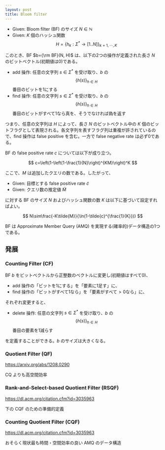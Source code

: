 ```yaml
---
layout: post
title: Bloom filter
---
```


* Given: Bloom filter (BF) のサイズ $N\in\mathbb{N}$
* Given: $K$ 個のハッシュ関数 $$H=\{h_k:\Sigma^*\rightarrow[1..N]\}_{k=1,\cdots,K}$$

このとき、BF $b={\rm BF}(N, H)$ は、以下の2つの操作が定義された長さ $N$ のビットベクトル(初期値は0)である。

* add 操作: 任意の文字列 $s\in\Sigma^*$ を受け取り、$b$ の $$\{h(s)\}_{h\in H}$$ 番目のビットを1にする
* find 操作: 任意の文字列 $s\in\Sigma^*$ を受け取り、$b$ の $$\{h(s)\}_{h\in H}$$ 番目のビットがすべて1なら真を、そうでなければ偽を返す

つまり、任意の文字列は $H$ によって、長さ $N$ のビットベクトル中の $K$ 個のビットフラグとして表現される。各文字列を表すフラグ列は重複が許されているので、find 操作は false positive を含む。一方で false negative rate は必ず0である。

BF の false positive rate $c$ については以下が成り立つ。

$$
c=\left(1-\left(1-\frac{1}{N}\right)^{KM}\right)^K
$$

ここで、$M$ は追加したクエリの数である。したがって、

* Given: 目標とする false positive rate $\tilde{c}$
* Given: クエリ数の推定値 $\tilde{M}$

に対する BF のサイズ $N$ およびハッシュ関数の数 $K$ は以下に基づいて設定すればよい。

$$
N\sim\frac{-K\tilde{M}}{\ln(1-\tilde{c}^{\frac{1}{K}})}
$$

BF は Approximate Member Query (AMQ) を実現する(確率的)データ構造の1つである。



## 発展

### Counting Filter (CF)

BF $b$ をビットベクトルから正整数のベクトルに変更し(初期値はすべて0)、

* add 操作の「ビットを1にする」を「要素に1足す」に、
* find 操作の「ビットがすべて1なら」を「要素がすべて$>0$なら」に、

それぞれ変更すると、

* delete 操作: 任意の文字列 $s\in\Sigma^*$ を受け取り、$b$ の $$\{h(s)\}_{h\in H}$$ 番目の要素を1減らす

を定義することができる。$b$ のサイズは大きくなる。



### Quotient Filter (QF)

https://arxiv.org/abs/1208.0290

CQ よりも高空間効率



### Rank-and-Select-based Quotient Filter (RSQF)

https://dl.acm.org/citation.cfm?id=3035963

下の CQF のための準備的定義



### Counting Quotient Filter (CQF)

https://dl.acm.org/citation.cfm?id=3035963

おそらく現状最も時間・空間効率の良い AMQ のデータ構造